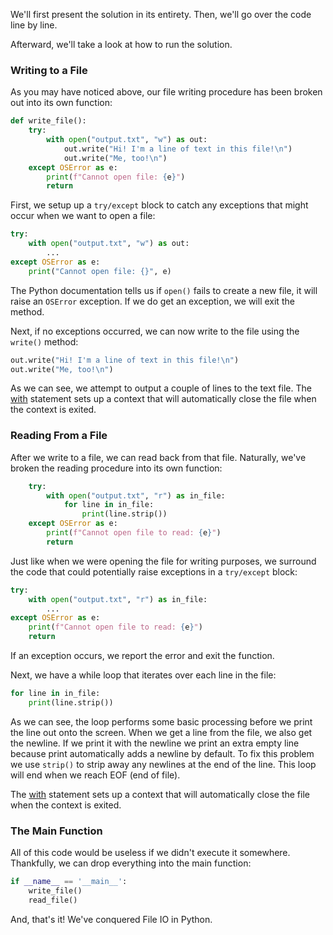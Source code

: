 We'll first present the solution in its entirety. Then, we'll go over the code
line by line.

Afterward, we'll take a look at how to run the solution.

### Writing to a File

As you may have noticed above, our file writing procedure has been broken out
into its own function:

```python
def write_file():
    try:
        with open("output.txt", "w") as out:
            out.write("Hi! I'm a line of text in this file!\n")
            out.write("Me, too!\n")
    except OSError as e:
        print(f"Cannot open file: {e}")
        return
```

First, we setup up a `try/except` block to catch any exceptions that might occur
when we want to open a file:

```python
try:
    with open("output.txt", "w") as out:
        ...
except OSError as e:
    print("Cannot open file: {}", e)
```

The Python documentation tells us if `open()` fails to create a new file, it will
raise an `OSError` exception. If we do get an exception, we will exit the method.

Next, if no exceptions occurred, we can now write to the file using the `write()`
method:

```python
out.write("Hi! I'm a line of text in this file!\n")
out.write("Me, too!\n")
```

As we can see, we attempt to output a couple of lines to the text file. The
[with][1] statement sets up a context that will automatically close the file
when the context is exited.

### Reading From a File

After we write to a file, we can read back from that file. Naturally, we've
broken the reading procedure into its own function:

```python
    try:
        with open("output.txt", "r") as in_file:
            for line in in_file:
                print(line.strip())
    except OSError as e:
        print(f"Cannot open file to read: {e}")
        return
```

Just like when we were opening the file for writing purposes, we surround the
code that could potentially raise exceptions in a `try/except` block:

```python
try:
    with open("output.txt", "r") as in_file:
        ...
except OSError as e:
    print(f"Cannot open file to read: {e}")
    return
```

If an exception occurs, we report the error and exit the function.

Next, we have a while loop that iterates over each line in the file:

```python
for line in in_file:
    print(line.strip())
```

As we can see, the loop performs some basic processing before we print the line
out onto the screen. When we get a line from the file, we also get the newline.
If we print it with the newline we print an extra empty line because print 
automatically adds a newline by default. To fix this problem we use `strip()` to
strip away any newlines at the end of the line. This loop will end when we reach
EOF (end of file).

The [with][1] statement sets up a context that will automatically close the file
when the context is exited.

### The Main Function

All of this code would be useless if we didn't execute it somewhere. Thankfully,
we can drop everything into the main function:

```python
if __name__ == '__main__':
    write_file()
    read_file()
```

And, that's it! We've conquered File IO in Python.

[1]: https://docs.python.org/3/reference/compound_stmts.html#with
